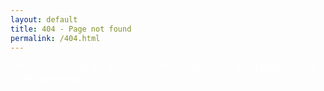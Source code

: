 ```yaml
---
layout: default
title: 404 - Page not found
permalink: /404.html
---
```

<head>
<style type="text/css">
.intro {
    background-image: url(https://media.giphy.com/media/QJLXrQEqmmmC4/giphy.gif);
        background-size: cover;
        background-position: center;
        color: white;
}
.intro p {
    font-size: 24px;
    padding-top: 30px;
}
.intro a {
    color: white;
}
img {
    opacity: 0.5;
}
</style>
</head>

<body>
<div class="intro preview clearfix">
Hmmm ... probably not what you were looking for. Try going <a href="#" onClick="history.go(-2);return true;">back</a> or move to the <a href="/index.html">homepage</a>.
</div>
</body>


